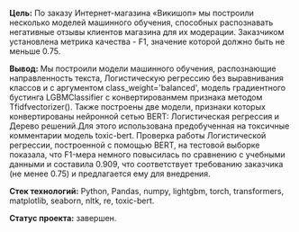 ﻿
**Цель:** По заказу Интернет-магазина «Викишоп» мы построили несколько моделей машинного обучения, способных распознавать негативные отзывы клиентов магазина для их модерации. Заказчиком установлена метрика качества - F1, значение которой должно быть не меньше 0.75.

**Вывод:** Мы построили модели машинного обучения, распознающие направленность текста, Логистическую регрессию без выравнивания классов и с аргументом class_weight='balanced', модель градиентного бустинга LGBMClassifier с конвертированмем признака методом Tfidfvectorizer(). Также построены две модели, признаки которых конвертированы нейронной сетью BERT: Логистическая регрессия и Дерево решений.Для этого использована предобученная на токсичные комментарии модель toxic-bert. Проверка работы Логистической регрессии, построенной с помощью BERT, на тестовой выборке показала, что F1-мера немного повысилась по сравнению с учебными данными и составила 0.909, что соответствует требованию заказчика (не менее 0.75) и предлагается ему для внедрения.

**Стек технологий:** Python, Pandas, numpy, lightgbm,  torch, transformers,  matplotlib, seaborn, nltk, re, toxic-bert.

**Статус проекта:** завершен.
 
 
 
